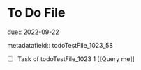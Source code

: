 # To Do File

due:: 2022-09-22

metadatafield:: todoTestFile_1023_58

- [ ] Task of todoTestFile_1023 1 [[Query me]]

